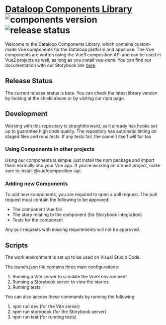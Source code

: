 # [Dataloop Components Library](https://dataloop-ai.github.io/components/) ![components version](https://img.shields.io/npm/v/@dataloop-ai/components?label=Latest%20Library%20Version) ![release status](https://img.shields.io/badge/Relese%20Status-Beta-yellowgreen)

Welcome to the Dataloop Components Library, which contains custom-made Vue components for the Dataloop platform and apps use. The Vue components are written using the Vue3 composition API and can be used in Vue2 projects as well, as long as you install vue-demi. You can find our documentation with our Storybook link [here](https://dataloop-ai.github.io/components/).

## Release Status
The current release status is beta. You can check the latest library version by looking at the shield above or by visiting our npm page.

## Development

Working with this repository is straightforward, as it already has hooks set up to guarantee high code quality. The repository has automatic linting on staged files and runs tests. If any tests fail, the commit itself will fail too

### Using Components in other projects
Using our components is simple: just install the npm package and import them normally into your Vue app. If you're working on a Vue2 project, make sure to install @vue/composition-api.


### Adding new Components
To add new components, you are required to open a pull request. The pull request must contain the following to be approved:

- The component Vue file
- The story relating to the component (for Storybook integration)
- Tests for the component

Any pull requests with missing requirements will not be approved.

## Scripts
The work environment is set up to be used on Visual Studio Code. 

The launch.json file contains three main configurations:

1. Running a Vite server to simulate the Vue3 environment
2. Running a Storybook server to view the stories
3. Running tests

You can also access these commands by running the following:

1. npm run dev (for the Vite server)
2. npm run storybook (for the Storybook server)
3. npm run test (for running tests)